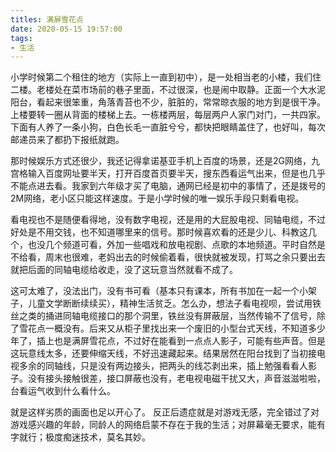 ```yaml
---
titles: 满屏雪花点
date: 2020-05-15 19:57:00
tags: 
- 生活
---
```


小学时候第二个租住的地方（实际上一直到初中），是一处相当老的小楼，我们住二楼。老楼处在菜市场前的巷子里面，不过很深，也是闹中取静。正面一个大水泥阳台，看起来很笨重，角落青苔也不少，脏脏的，常常晾衣服的地方到是很干净。上楼要转一圈从背面的楼梯上去。一栋楼两层，每层两户人家门对门，一共四家。下面有人养了一条小狗，白色长毛一直脏兮兮，都快把眼睛盖住了，也好叫，每次邮递员来了都扔下报纸就跑。

那时候娱乐方式还很少，我还记得拿诺基亚手机上百度的场景，还是2G网络，九宫格输入百度网址要半天，打开百度首页要半天，搜东西看运气出来，但是也几乎不能点进去看。我家到六年级才买了电脑，通网已经是初中的事情了，还是拨号的2M网络，老小区只能这样速度。于是小学时候的唯一娱乐手段只剩看电视。

看电视也不是随便看得地，没有数字电视，还是用的大屁股电视、同轴电缆，不过好处是不用交钱，也不知道哪里来的信号。那时候喜欢看的还是少儿、科教这几个，也没几个频道可看，外加一些唱戏和放电视剧、点歌的本地频道。平时自然是不给看，周末也很难，老妈出去的时候偷着看，很快就被发现，打骂之余只要出去就把后面的同轴电缆给收走，没了这玩意当然就看不成了。

这可太难了，没法出门，没有书可看（基本只有课本，所有书加在一起一个小架子，儿童文学断断续续买），精神生活贫乏。怎么办，想法子看电视呗，尝试用铁丝之类的捅进同轴电缆接口的那个洞里，铁丝没有屏蔽层，当然传输不了信号，除了雪花点一概没有。后来又从柜子里找出来一个废旧的小型台式天线，不知道多少年了，插上也是满屏雪花点，不过好在能看到一点点人影子，可能有些声音。但是这玩意线太多，还要伸缩天线，不好迅速藏起来。结果居然在阳台找到了当初接电视多余的同轴线，只是没有两边接头，把两头的线芯剥出来，插上勉强看看人影子。没有接头接触很差，接口屏蔽也没有，老电视电磁干扰又大，声音滋滋啦啦，台看运气收到什么看什么。

就是这样劣质的画面也足以开心了。
反正后遗症就是对游戏无感，完全错过了对游戏感兴趣的年龄，同龄人的网络启蒙不存在于我的生活；对屏幕毫无要求，能有字就行；极度痴迷技术，莫名其妙。
